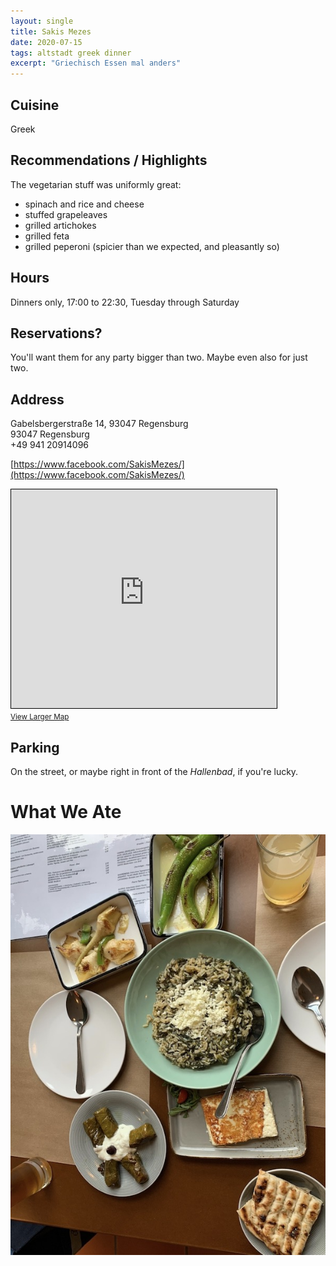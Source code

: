 ```yaml
---
layout: single
title: Sakis Mezes 
date: 2020-07-15
tags: altstadt greek dinner
excerpt: "Griechisch Essen mal anders"
---
```


## Cuisine ##
Greek

## Recommendations / Highlights ##
The vegetarian stuff was uniformly great:

+ spinach and rice and cheese 
+ stuffed grapeleaves
+ grilled artichokes
+ grilled feta
+ grilled peperoni (spicier than we expected, and pleasantly so)

## Hours ##
Dinners only, 17:00 to 22:30, Tuesday through Saturday 

## Reservations? ##
You'll want them for any party bigger than two.  Maybe even also for just two.

## Address ##
Gabelsbergerstraße 14, 93047 Regensburg<br/>
93047 Regensburg<br/>
+49 941 20914096  
 
[https://www.facebook.com/SakisMezes/](https://www.facebook.com/SakisMezes/)

<iframe width="425" height="350" frameborder="0" scrolling="no" marginheight="0" marginwidth="0" src="https://www.openstreetmap.org/export/embed.html?bbox=12.105082869529726%2C49.01512025780245%2C12.108274698257448%2C49.01638683197449&amp;layer=mapnik&amp;marker=49.01575354891683%2C12.106678783893585" style="border: 1px solid black"></iframe><br/><small><a href="https://www.openstreetmap.org/?mlat=49.01575&amp;mlon=12.10668#map=19/49.01575/12.10668">View Larger Map</a></small>

## Parking ##
On the street, or maybe right in front of the *Hallenbad*, if you're lucky.

# What We Ate

![A bunch of vegetarian options](/assets/img/sakis_mezes/sakis_mezes.jpg)


